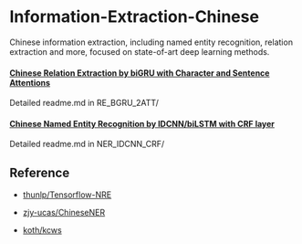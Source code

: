 # Information-Extraction-Chinese


Chinese information extraction, including named entity recognition, relation extraction and more, focused on state-of-art deep learning methods.


#### [Chinese Relation Extraction by biGRU with Character and Sentence Attentions](https://github.com/crownpku/Information-Extraction-Chinese/tree/master/RE_BGRU_2ATT)

Detailed readme.md in RE_BGRU_2ATT/


#### [Chinese Named Entity Recognition by IDCNN/biLSTM with CRF layer](https://github.com/crownpku/Information-Extraction-Chinese/tree/master/NER_IDCNN_CRF)

Detailed readme.md in NER_IDCNN_CRF/


## Reference

* [thunlp/Tensorflow-NRE](https://github.com/thunlp/TensorFlow-NRE)

* [zjy-ucas/ChineseNER](https://github.com/zjy-ucas/ChineseNER)

* [koth/kcws](https://github.com/koth/kcws)